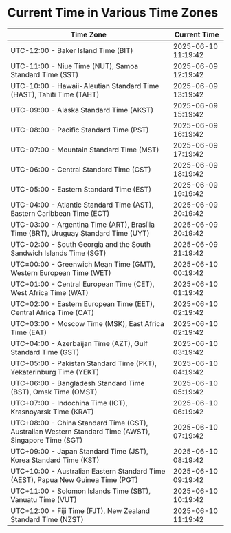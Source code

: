 # Current Time in Various Time Zones

| Time Zone | Current Time |
|-----------|--------------|
| UTC-12:00 - Baker Island Time (BIT) | 2025-06-10 11:19:42 |
| UTC-11:00 - Niue Time (NUT), Samoa Standard Time (SST) | 2025-06-09 12:19:42 |
| UTC-10:00 - Hawaii-Aleutian Standard Time (HAST), Tahiti Time (TAHT) | 2025-06-09 13:19:42 |
| UTC-09:00 - Alaska Standard Time (AKST) | 2025-06-09 15:19:42 |
| UTC-08:00 - Pacific Standard Time (PST) | 2025-06-09 16:19:42 |
| UTC-07:00 - Mountain Standard Time (MST) | 2025-06-09 17:19:42 |
| UTC-06:00 - Central Standard Time (CST) | 2025-06-09 18:19:42 |
| UTC-05:00 - Eastern Standard Time (EST) | 2025-06-09 19:19:42 |
| UTC-04:00 - Atlantic Standard Time (AST), Eastern Caribbean Time (ECT) | 2025-06-09 20:19:42 |
| UTC-03:00 - Argentina Time (ART), Brasília Time (BRT), Uruguay Standard Time (UYT) | 2025-06-09 20:19:42 |
| UTC-02:00 - South Georgia and the South Sandwich Islands Time (SGT) | 2025-06-09 21:19:42 |
| UTC±00:00 - Greenwich Mean Time (GMT), Western European Time (WET) | 2025-06-10 00:19:42 |
| UTC+01:00 - Central European Time (CET), West Africa Time (WAT) | 2025-06-10 01:19:42 |
| UTC+02:00 - Eastern European Time (EET), Central Africa Time (CAT) | 2025-06-10 02:19:42 |
| UTC+03:00 - Moscow Time (MSK), East Africa Time (EAT) | 2025-06-10 02:19:42 |
| UTC+04:00 - Azerbaijan Time (AZT), Gulf Standard Time (GST) | 2025-06-10 03:19:42 |
| UTC+05:00 - Pakistan Standard Time (PKT), Yekaterinburg Time (YEKT) | 2025-06-10 04:19:42 |
| UTC+06:00 - Bangladesh Standard Time (BST), Omsk Time (OMST) | 2025-06-10 05:19:42 |
| UTC+07:00 - Indochina Time (ICT), Krasnoyarsk Time (KRAT) | 2025-06-10 06:19:42 |
| UTC+08:00 - China Standard Time (CST), Australian Western Standard Time (AWST), Singapore Time (SGT) | 2025-06-10 07:19:42 |
| UTC+09:00 - Japan Standard Time (JST), Korea Standard Time (KST) | 2025-06-10 08:19:42 |
| UTC+10:00 - Australian Eastern Standard Time (AEST), Papua New Guinea Time (PGT) | 2025-06-10 09:19:42 |
| UTC+11:00 - Solomon Islands Time (SBT), Vanuatu Time (VUT) | 2025-06-10 10:19:42 |
| UTC+12:00 - Fiji Time (FJT), New Zealand Standard Time (NZST) | 2025-06-10 11:19:42 |
